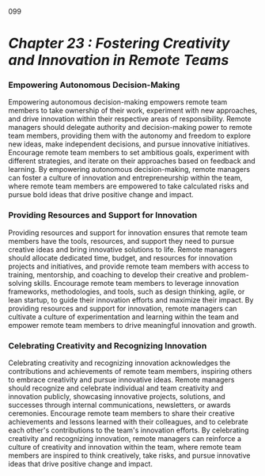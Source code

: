 099


# ***Chapter 23 : Fostering Creativity and Innovation in Remote Teams***



### **Empowering Autonomous Decision-Making**

Empowering autonomous decision-making empowers remote team members to take ownership of their work, experiment with new approaches, and drive innovation within their respective areas of responsibility. Remote managers should delegate authority and decision-making power to remote team members, providing them with the autonomy and freedom to explore new ideas, make independent decisions, and pursue innovative initiatives. Encourage remote team members to set ambitious goals, experiment with different strategies, and iterate on their approaches based on feedback and learning. By empowering autonomous decision-making, remote managers can foster a culture of innovation and entrepreneurship within the team, where remote team members are empowered to take calculated risks and pursue bold ideas that drive positive change and impact.

### **Providing Resources and Support for Innovation**

Providing resources and support for innovation ensures that remote team members have the tools, resources, and support they need to pursue creative ideas and bring innovative solutions to life. Remote managers should allocate dedicated time, budget, and resources for innovation projects and initiatives, and provide remote team members with access to training, mentorship, and coaching to develop their creative and problem-solving skills. Encourage remote team members to leverage innovation frameworks, methodologies, and tools, such as design thinking, agile, or lean startup, to guide their innovation efforts and maximize their impact. By providing resources and support for innovation, remote managers can cultivate a culture of experimentation and learning within the team and empower remote team members to drive meaningful innovation and growth.

### **Celebrating Creativity and Recognizing Innovation**

Celebrating creativity and recognizing innovation acknowledges the contributions and achievements of remote team members, inspiring others to embrace creativity and pursue innovative ideas. Remote managers should recognize and celebrate individual and team creativity and innovation publicly, showcasing innovative projects, solutions, and successes through internal communications, newsletters, or awards ceremonies. Encourage remote team members to share their creative achievements and lessons learned with their colleagues, and to celebrate each other's contributions to the team's innovation efforts. By celebrating creativity and recognizing innovation, remote managers can reinforce a culture of creativity and innovation within the team, where remote team members are inspired to think creatively, take risks, and pursue innovative ideas that drive positive change and impact.

